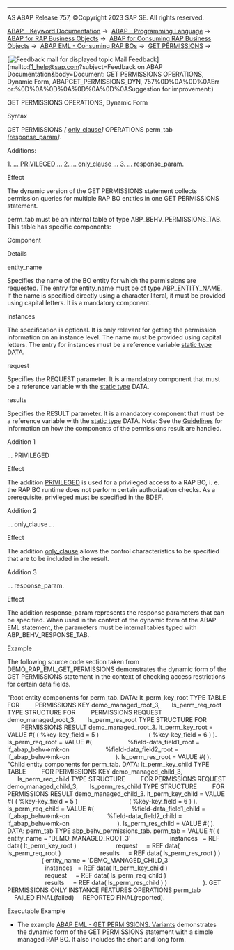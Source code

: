   

* * *

AS ABAP Release 757, ©Copyright 2023 SAP SE. All rights reserved.

[ABAP - Keyword Documentation](https://help.sap.com/doc/abapdocu_757_index_htm/7.57/en-US/abenabap.htm) →  [ABAP - Programming Language](https://help.sap.com/doc/abapdocu_757_index_htm/7.57/en-US/abenabap_reference.htm) →  [ABAP for RAP Business Objects](https://help.sap.com/doc/abapdocu_757_index_htm/7.57/en-US/abenabap_for_rap_bos.htm) →  [ABAP for Consuming RAP Business Objects](https://help.sap.com/doc/abapdocu_757_index_htm/7.57/en-US/abenabap_consume_rap_bos.htm) →  [ABAP EML - Consuming RAP BOs](https://help.sap.com/doc/abapdocu_757_index_htm/7.57/en-US/abeneml.htm) →  [GET PERMISSIONS](https://help.sap.com/doc/abapdocu_757_index_htm/7.57/en-US/abapget_permissions.htm) → 

 [![](Mail.gif?object=Mail.gif&sap-language=EN "Feedback mail for displayed topic") Mail Feedback](mailto:f1_help@sap.com?subject=Feedback on ABAP Documentation&body=Document: GET PERMISSIONS OPERATIONS, Dynamic Form, ABAPGET_PERMISSIONS_DYN, 757%0D%0A%0D%0AErr
or:%0D%0A%0D%0A%0D%0A%0D%0ASuggestion for improvement:)

GET PERMISSIONS OPERATIONS, Dynamic Form

Syntax

GET PERMISSIONS *\[* [only\_clause](https://help.sap.com/doc/abapdocu_757_index_htm/7.57/en-US/abapget_permissions_only_clause.htm)*\]* OPERATIONS perm\_tab *\[*[response\_param](https://help.sap.com/doc/abapdocu_757_index_htm/7.57/en-US/abapeml_response.htm)*\]*.

Additions:

[1\. ... PRIVILEGED ...](#!ABAP_ADDITION_1@1@)
[2\. ... only\_clause ...](#!ABAP_ADDITION_2@2@)
[3\. ... response\_param.](#!ABAP_ADDITION_3@3@)

Effect

The dynamic version of the GET PERMISSIONS statement collects permission queries for multiple RAP BO entities in one GET PERMISSIONS statement.

perm\_tab must be an internal table of type ABP\_BEHV\_PERMISSIONS\_TAB. This table has specific components:

Component

Details

entity\_name

Specifies the name of the BO entity for which the permissions are requested. The entry for entity\_name must be of type ABP\_ENTITY\_NAME. If the name is specified directly using a character literal, it must be provided using capital letters. It is a mandatory component.

instances

The specification is optional. It is only relevant for getting the permission information on an instance level. The name must be provided using capital letters. The entry for instances must be a reference variable [static type](https://help.sap.com/doc/abapdocu_757_index_htm/7.57/en-US/abenstatic_type_glosry.htm "Glossary Entry") DATA.

request

Specifies the REQUEST parameter. It is a mandatory component that must be a reference variable with the [static type](https://help.sap.com/doc/abapdocu_757_index_htm/7.57/en-US/abenstatic_type_glosry.htm "Glossary Entry") DATA.

results

Specifies the RESULT parameter. It is a mandatory component that must be a reference variable with the [static type](https://help.sap.com/doc/abapdocu_757_index_htm/7.57/en-US/abenstatic_type_glosry.htm "Glossary Entry") DATA.
Note: See the [Guidelines](https://help.sap.com/doc/abapdocu_757_index_htm/7.57/en-US/abapget_permissions_rules.htm) for information on how the components of the permissions result are handled.

Addition 1   

... PRIVILEGED

Effect

The addition [PRIVILEGED](https://help.sap.com/doc/abapdocu_757_index_htm/7.57/en-US/abapeml_privileged.htm) is used for a privileged access to a RAP BO, i. e. the RAP BO runtime does not perform certain authorization checks. As a prerequisite, privileged must be specified in the BDEF.

Addition 2   

... only\_clause ...

Effect

The addition [only\_clause](https://help.sap.com/doc/abapdocu_757_index_htm/7.57/en-US/abapget_permissions_only_clause.htm) allows the control characteristics to be specified that are to be included in the result.

Addition 3   

... response\_param.

Effect

The addition response\_param represents the response parameters that can be specified. When used in the context of the dynamic form of the ABAP EML statement, the parameters must be internal tables typed with ABP\_BEHV\_RESPONSE\_TAB.

Example

The following source code section taken from DEMO\_RAP\_EML\_GET\_PERMISSIONS demonstrates the dynamic form of the GET PERMISSIONS statement in the context of checking access restrictions for certain data fields.

"Root entity components for perm\_tab.
DATA: lt\_perm\_key\_root TYPE TABLE FOR
        PERMISSIONS KEY demo\_managed\_root\_3,
      ls\_perm\_req\_root TYPE STRUCTURE FOR
        PERMISSIONS REQUEST demo\_managed\_root\_3,
      ls\_perm\_res\_root TYPE STRUCTURE FOR
        PERMISSIONS RESULT demo\_managed\_root\_3.
lt\_perm\_key\_root = VALUE #( ( %key-key\_field = 5 )
                            ( %key-key\_field = 6 ) ).
ls\_perm\_req\_root = VALUE #(
                    %field-data\_field1\_root = if\_abap\_behv=>mk-on
                    %field-data\_field2\_root = if\_abap\_behv=>mk-on
                          ).
ls\_perm\_res\_root = VALUE #( ).
"Child entity components for perm\_tab.
DATA: lt\_perm\_key\_child TYPE TABLE
        FOR PERMISSIONS KEY demo\_managed\_child\_3,
      ls\_perm\_req\_child TYPE STRUCTURE
        FOR PERMISSIONS REQUEST demo\_managed\_child\_3,
      ls\_perm\_res\_child TYPE STRUCTURE
        FOR PERMISSIONS RESULT demo\_managed\_child\_3.
lt\_perm\_key\_child = VALUE #( ( %key-key\_field = 5 )
                             ( %key-key\_field = 6 ) ).
ls\_perm\_req\_child = VALUE #(
                     %field-data\_field1\_child = if\_abap\_behv=>mk-on
                     %field-data\_field2\_child = if\_abap\_behv=>mk-on
                           ).
ls\_perm\_res\_child = VALUE #( ).
DATA:
perm\_tab TYPE abp\_behv\_permissions\_tab.
perm\_tab = VALUE #( ( entity\_name = 'DEMO\_MANAGED\_ROOT\_3'
                      instances   = REF data( lt\_perm\_key\_root )
                      request     = REF data( ls\_perm\_req\_root )
                      results     = REF data( ls\_perm\_res\_root ) )
                    ( entity\_name = 'DEMO\_MANAGED\_CHILD\_3'
                      instances   = REF data( lt\_perm\_key\_child )
                      request     = REF data( ls\_perm\_req\_child )
                      results     = REF data( ls\_perm\_res\_child ) )
                    ).
GET PERMISSIONS ONLY INSTANCE FEATURES OPERATIONS perm\_tab
    FAILED FINAL(failed)
    REPORTED FINAL(reported).

Executable Example

-   The example [ABAP EML - GET PERMISSIONS, Variants](https://help.sap.com/doc/abapdocu_757_index_htm/7.57/en-US/abenget_perm_forms_abexa.htm) demonstrates the dynamic form of the GET PERMISSIONS statement with a simple managed RAP BO. It also includes the short and long form.
